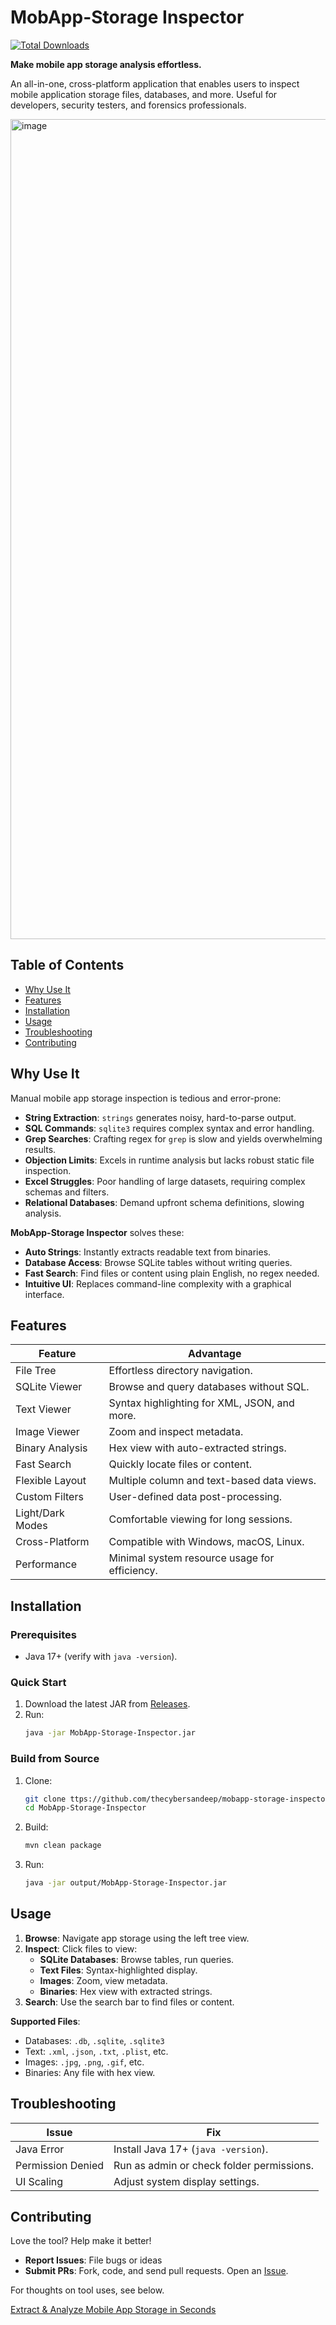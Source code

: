 # MobApp-Storage Inspector

[![Total Downloads](https://img.shields.io/github/downloads/thecybersandeep/mobapp-storage-inspector/total)](https://github.com/thecybersandeep/mobapp-storage-inspector)

**Make mobile app storage analysis effortless.**

An all-in-one, cross-platform application that enables users to inspect mobile application storage files, databases, and more. Useful for developers, security testers, and forensics professionals.

<img width="1312" alt="image" src="https://github.com/user-attachments/assets/ee6c68ef-0602-45be-90fe-2e2e4dd16d5f" />

## Table of Contents
- [Why Use It](#why-use-it)
- [Features](#features)
- [Installation](#installation)
- [Usage](#usage)
- [Troubleshooting](#troubleshooting)
- [Contributing](#contributing)


## Why Use It

Manual mobile app storage inspection is tedious and error-prone:
- **String Extraction**: `strings` generates noisy, hard-to-parse output.
- **SQL Commands**: `sqlite3` requires complex syntax and error handling.
- **Grep Searches**: Crafting regex for `grep` is slow and yields overwhelming results.
- **Objection Limits**: Excels in runtime analysis but lacks robust static file inspection.
- **Excel Struggles**: Poor handling of large datasets, requiring complex schemas and filters.
- **Relational Databases**: Demand upfront schema definitions, slowing analysis.

**MobApp-Storage Inspector** solves these:
- **Auto Strings**: Instantly extracts readable text from binaries.
- **Database Access**: Browse SQLite tables without writing queries.
- **Fast Search**: Find files or content using plain English, no regex needed.
- **Intuitive UI**: Replaces command-line complexity with a graphical interface.

## Features

| Feature | Advantage |
|---------|----------|
| File Tree | Effortless directory navigation. |
| SQLite Viewer | Browse and query databases without SQL. |
| Text Viewer | Syntax highlighting for XML, JSON, and more. |
| Image Viewer | Zoom and inspect metadata. |
| Binary Analysis | Hex view with auto-extracted strings. |
| Fast Search | Quickly locate files or content. |
| Flexible Layout | Multiple column and text-based data views. |
| Custom Filters | User-defined data post-processing. |
| Light/Dark Modes | Comfortable viewing for long sessions. |
| Cross-Platform | Compatible with Windows, macOS, Linux. |
| Performance | Minimal system resource usage for efficiency. |

## Installation

### Prerequisites
- Java 17+ (verify with `java -version`).

### Quick Start
1. Download the latest JAR from [Releases](https://github.com/thecybersandeep/mobapp-storage-inspector/releases).
2. Run:
   ```bash
   java -jar MobApp-Storage-Inspector.jar
   ```

### Build from Source
1. Clone:
   ```bash
   git clone ttps://github.com/thecybersandeep/mobapp-storage-inspector
   cd MobApp-Storage-Inspector
   ```
2. Build:
   ```bash
   mvn clean package
   ```
3. Run:
   ```bash
   java -jar output/MobApp-Storage-Inspector.jar
   ```

## Usage

1. **Browse**: Navigate app storage using the left tree view.
2. **Inspect**: Click files to view:
   - **SQLite Databases**: Browse tables, run queries.
   - **Text Files**: Syntax-highlighted display.
   - **Images**: Zoom, view metadata.
   - **Binaries**: Hex view with extracted strings.
3. **Search**: Use the search bar to find files or content.

**Supported Files**:
- Databases: `.db`, `.sqlite`, `.sqlite3`
- Text: `.xml`, `.json`, `.txt`, `.plist`, etc.
- Images: `.jpg`, `.png`, `.gif`, etc.
- Binaries: Any file with hex view.

## Troubleshooting

| Issue | Fix |
|-------|-----|
| Java Error | Install Java 17+ (`java -version`). |
| Permission Denied | Run as admin or check folder permissions. |
| UI Scaling | Adjust system display settings. |

## Contributing

Love the tool? Help make it better!
- **Report Issues**: File bugs or ideas
- **Submit PRs**: Fork, code, and send pull requests.
Open an [Issue](https://github.com/thecybersandeep/mobapp-storage-inspector/issues).

For thoughts on tool uses, see below.

[Extract & Analyze Mobile App Storage in Seconds](https://thecybersandeep.medium.com/extract-analyze-mobile-app-storage-in-seconds-8e0585c0ff57)

